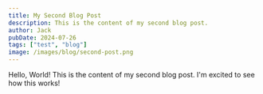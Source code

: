 ```yaml
---
title: My Second Blog Post
description: This is the content of my second blog post.
author: Jack
pubDate: 2024-07-26
tags: ["test", "blog"]
image: /images/blog/second-post.png
---
```


Hello, World! This is the content of my second blog post. I'm excited to see how this works!
